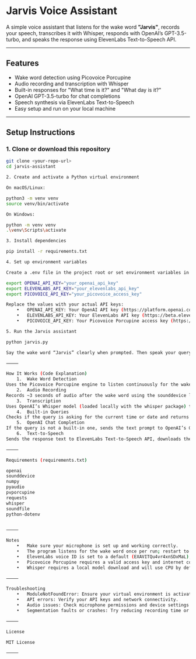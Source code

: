 # Jarvis Voice Assistant

A simple voice assistant that listens for the wake word **"Jarvis"**, records your speech, transcribes it with Whisper, responds with OpenAI’s GPT-3.5-turbo, and speaks the response using ElevenLabs Text-to-Speech API.

---

## Features

- Wake word detection using Picovoice Porcupine
- Audio recording and transcription with Whisper
- Built-in responses for "What time is it?" and "What day is it?"
- OpenAI GPT-3.5-turbo for chat completions
- Speech synthesis via ElevenLabs Text-to-Speech
- Easy setup and run on your local machine

---

## Setup Instructions

### 1. Clone or download this repository

```bash
git clone <your-repo-url>
cd jarvis-assistant

2. Create and activate a Python virtual environment

On macOS/Linux:

python3 -m venv venv
source venv/bin/activate

On Windows:

python -m venv venv
.\venv\Scripts\activate

3. Install dependencies

pip install -r requirements.txt

4. Set up environment variables

Create a .env file in the project root or set environment variables in your shell:

export OPENAI_API_KEY="your_openai_api_key"
export ELEVENLABS_API_KEY="your_elevenlabs_api_key"
export PICOVOICE_API_KEY="your_picovoice_access_key"

Replace the values with your actual API keys:
	•	OPENAI_API_KEY: Your OpenAI API key (https://platform.openai.com/account/api-keys)
	•	ELEVENLABS_API_KEY: Your ElevenLabs API key (https://beta.elevenlabs.io/)
	•	PICOVOICE_API_KEY: Your Picovoice Porcupine access key (https://picovoice.ai/)

5. Run the Jarvis assistant

python jarvis.py

Say the wake word “Jarvis” clearly when prompted. Then speak your query or command.

⸻

How It Works (Code Explanation)
	1.	Wake Word Detection
Uses the Picovoice Porcupine engine to listen continuously for the wake word "jarvis". When detected, it activates the assistant.
	2.	Audio Recording
Records ~3 seconds of audio after the wake word using the sounddevice library at 16 kHz sample rate.
	3.	Transcription
Uses OpenAI’s Whisper model (loaded locally with the whisper package) to transcribe the recorded speech into text.
	4.	Built-in Queries
Checks if the query is asking for the current time or date and returns the appropriate response without calling OpenAI.
	5.	OpenAI Chat Completion
If the query is not a built-in one, sends the text prompt to OpenAI’s GPT-3.5-turbo API for a chat completion reply.
	6.	Text-to-Speech
Sends the response text to ElevenLabs Text-to-Speech API, downloads the audio stream, and plays it back via sounddevice.

⸻

Requirements (requirements.txt)

openai
sounddevice
numpy
pyaudio
pvporcupine
requests
whisper
soundfile
python-dotenv


⸻

Notes
	•	Make sure your microphone is set up and working correctly.
	•	The program listens for the wake word once per run; restart to listen again.
	•	ElevenLabs voice ID is set to a default (EXAVITQu4vr4xnSDxMaL), you can replace it in the code with a voice ID of your choice.
	•	Picovoice Porcupine requires a valid access key and internet connection on first use.
	•	Whisper requires a local model download and will use CPU by default.

⸻

Troubleshooting
	•	ModuleNotFoundError: Ensure your virtual environment is activated and dependencies installed.
	•	API errors: Verify your API keys and network connectivity.
	•	Audio issues: Check microphone permissions and device settings.
	•	Segmentation faults or crashes: Try reducing recording time or updating audio drivers.

⸻

License

MIT License

⸻
